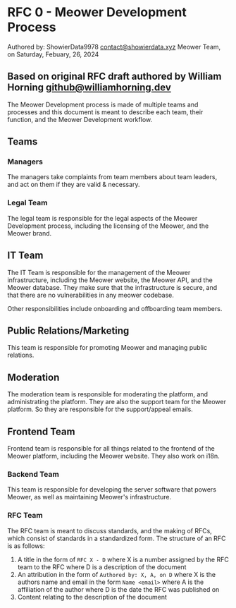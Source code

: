 # RFC 0 - Meower Development Process
Authored by: ShowierData9978 <contact@showierdata.xyz> Meower Team, on Saturday, Febuary, 26, 2024

Based on original RFC draft authored by William Horning <github@williamhorning.dev>
---
The Meower Development process is made of multiple teams and processes and this document is meant to describe each team, their function, and the Meower Development workflow.
## Teams

### Managers
The managers take complaints from team members about team leaders, and act on them if they are valid & necessary.

### Legal Team
The legal team is responsible for the legal aspects of the Meower Development process, including the licensing of the Meower, and the Meower brand.

## IT Team
The IT Team is responsible for the management of the Meower infrastructure, including the Meower website, the Meower API, and the Meower database. They make sure that the infrastructure is secure, and that there are no vulnerabilities in any meower codebase.

Other responsibilities include onboarding and offboarding team members.

## Public Relations/Marketing
This team is responsible for promoting Meower and managing public relations.

## Moderation
The moderation team is responsible for moderating the platform, and administrating the platform.
They are also the support team for the Meower platform. So they are responsible for the support/appeal emails.

## Frontend Team
Frontend team is responsible for all things related to the frontend of the Meower platform, including the Meower website.
They also work on i18n.

### Backend Team
This team is responsible for developing the server software that powers Meower, as well as maintaining Meower's infrastructure.

### RFC Team
The RFC team is meant to discuss standards, and the making of RFCs, which consist of standards in a standardized form. The structure of an RFC is as follows:
1. A title in the form of `RFC X - D`
   where X is a number assigned by the RFC team to the RFC
   where D is a description of the document
2. An attribution in the form of `Authored by: X, A, on D`
   where X is the authors name and email in the form `Name <email>`
   where A is the affiliation of the author
   where D is the date the RFC was published on
3. Content relating to the description of the document

